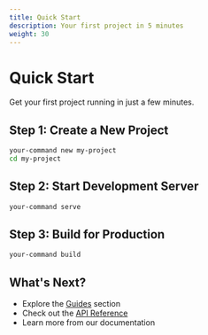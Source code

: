 ```yaml
---
title: Quick Start
description: Your first project in 5 minutes
weight: 30
---
```


# Quick Start

Get your first project running in just a few minutes.

## Step 1: Create a New Project

```bash
your-command new my-project
cd my-project
```

## Step 2: Start Development Server

```bash
your-command serve
```

## Step 3: Build for Production

```bash
your-command build
```

## What's Next?

- Explore the [Guides](../../guides/) section
- Check out the [API Reference](../../api/)
- Learn more from our documentation
